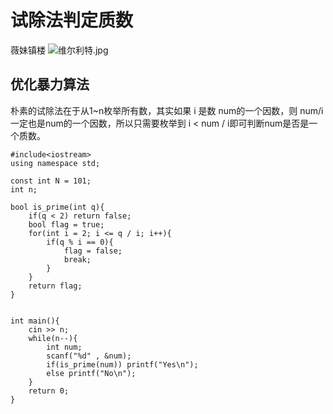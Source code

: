 [//]: # (打卡模板，上面预览按钮可以展示预览效果 ^^)
# 试除法判定质数
薇妹镇楼
![维尔利特.jpg](https://cdn.acwing.com/media/article/image/2024/03/25/352015_7da88e3aea-维尔利特.jpg) 

## 优化暴力算法
朴素的试除法在于从1~n枚举所有数，其实如果 i 是数 num的一个因数，则 num/i 一定也是num的一个因数，所以只需要枚举到 i < num / i即可判断num是否是一个质数。
```
#include<iostream>
using namespace std;

const int N = 101;
int n;

bool is_prime(int q){
    if(q < 2) return false;
    bool flag = true;
    for(int i = 2; i <= q / i; i++){
        if(q % i == 0){
            flag = false;
            break;
        }
    }
    return flag;
}
    

int main(){
    cin >> n;
    while(n--){
        int num;
        scanf("%d" , &num);
        if(is_prime(num)) printf("Yes\n");
        else printf("No\n");
    }
    return 0;
}
```
